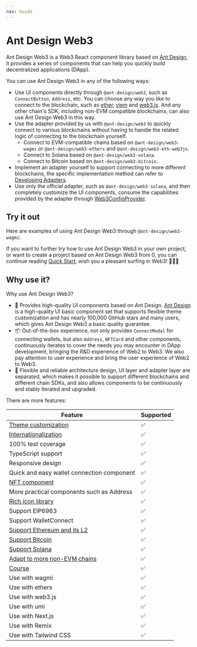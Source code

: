 ```yaml
---
nav: Guide
---
```


# Ant Design Web3

Ant Design Web3 is a Web3 React component library based on [Ant Design](https://ant.design/), it provides a series of components that can help you quickly build decentralized applications (DApp).

You can use Ant Design Web3 in any of the following ways:

- Use UI components directly through `@ant-design/web3`, such as `ConnectButton`, `Address`, etc. You can choose any way you like to connect to the blockchain, such as [ether](https://docs.ethers.org/v6/), [viem](https://viem.sh/) and [web3.js](https://web3js.org/). And any other chain's SDK, including non-EVM compatible blockchains, can also use Ant Design Web3 in this way.
- Use the adapter provided by us with `@ant-design/web3` to quickly connect to various blockchains without having to handle the related logic of connecting to the blockchain yourself.
  - Connect to EVM-compatible chains based on `@ant-design/web3-wagmi` or `@ant-design/web3-ethers` and `@ant-design/web3-eth-web3js`.
  - Connect to Solana based on `@ant-design/web3-solana`.
  - Connect to Bitcoin based on `@ant-design/web3-bitcoin`.
- Implement an adapter yourself to support connecting to more different blockchains, the specific implementation method can refer to [Developing Adapters](adapter.md).
- Use only the official adapter, such as `@ant-design/web3-solana`, and then completely customize the UI components, consume the capabilities provided by the adapter through [Web3ConfigProvider](http://localhost:8000/components/web3-config-provider).

## Try it out

Here are examples of using Ant Design Web3 through `@ant-design/web3-wagmi`:

<code src="./demos/guide.tsx"></code>

If you want to further try how to use Ant Design Web3 in your own project, or want to create a project based on Ant Design Web3 from 0, you can continue reading [Quick Start](quick-start.md), wish you a pleasant surfing in Web3! 🌊🌊🌊

## Why use it?

Why use Ant Design Web3?

- 🎨 Provides high-quality UI components based on Ant Design. [Ant Design](https://github.com/ant-design/ant-design) is a high-quality UI basic component set that supports flexible theme customization and has nearly 100,000 GitHub stars and many users, which gives Ant Design Web3 a basic quality guarantee.
- 📦 Out-of-the-box experience, not only provides `ConnectModal` for connecting wallets, but also `Address`, `NFTCard` and other components, continuously iterates to cover the needs you may encounter in DApp development, bringing the R&D experience of Web2 to Web3. We also pay attention to user experience and bring the user experience of Web2 to Web3.
- 🔌 Flexible and reliable architecture design, UI layer and adapter layer are separated, which makes it possible to support different blockchains and different chain SDKs, and also allows components to be continuously and stably iterated and upgraded.

There are more features:

| Feature                                                                 | Supported |
| ----------------------------------------------------------------------- | --------- |
| [Theme customization](https://web3.ant.design/guide/theme)              | ✅        |
| [Internationalization](https://web3.ant.design/guide/intl)              | ✅        |
| 100% test coverage                                                      | ✅        |
| TypeScript support                                                      | ✅        |
| Responsive design                                                       | ✅        |
| Quick and easy wallet connection component                              | ✅        |
| [NFT component](https://web3.ant.design/components/nft-card)            | ✅        |
| More practical components such as Address                               | ✅        |
| [Rich icon library](https://web3.ant.design/components/icons)           | ✅        |
| Support EIP6963                                                         | ✅        |
| Support WalletConnect                                                   | ✅        |
| [Support Ethereum and its L2](https://web3.ant.design/components/wagmi) | ✅        |
| [Support Bitcoin](https://web3.ant.design/components/bitcoin)           | ✅        |
| [Support Solana](https://web3.ant.design/components/solana)             | ✅        |
| [Adapt to more non-EVM chains](https://web3.ant.design/guide/adapter)   | ✅        |
| [Course](https://web3.ant.design/course/introduction)                   | ✅        |
| Use with wagmi                                                          | ✅        |
| Use with ethers                                                         | ✅        |
| Use with web3.js                                                        | ✅        |
| Use with umi                                                            | ✅        |
| Use with Next.js                                                        | ✅        |
| Use with Remix                                                          | ✅        |
| Use with Tailwind CSS                                                   | ✅        |
